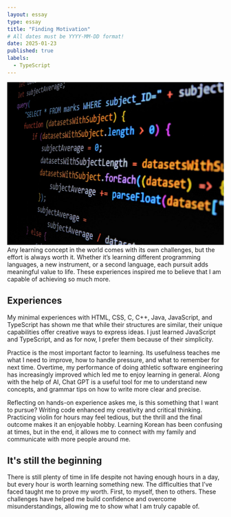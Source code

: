 ```yaml
---
layout: essay
type: essay
title: "Finding Motivation"
# All dates must be YYYY-MM-DD format!
date: 2025-01-23
published: true
labels:
  - TypeScript
---
```


![Description](img/typescript.jpg)
Any learning concept in the world comes with its own challenges, but the effort is always worth it. Whether it’s learning different programming languages, a new instrument, or a second language, each pursuit adds meaningful value to life. These experiences inspired me to believe that I am capable of achieving so much more.

## Experiences
My minimal experiences with HTML, CSS, C, C++, Java, JavaScript, and TypeScript has shown me that while their structures are similar, their unique capabilities offer creative ways to express ideas. I just learned JavaScript and TypeScript, and as for now, I prefer them because of their simplicity.

Practice is the most important factor to learning. Its usefulness teaches me what I need to improve, how to handle pressure, and what to remember for next time. Overtime, my performance of doing athletic software engineering has increasingly improved which led me to enjoy learning in general. Along with the help of AI, Chat GPT is a useful tool for me to understand new concepts, and grammar tips on how to write more clear and precise.

Reflecting on hands-on experience askes me, is this something that I want to pursue? Writing code enhanced my creativity and critical thinking. Practicing violin for hours may feel tedious, but the thrill and the final outcome makes it an enjoyable hobby. Learning Korean has been confusing at times, but in the end, it allows me to connect with my family and communicate with more people around me.

## It's still the beginning
There is still plenty of time in life despite not having enough hours in a day, but every hour is worth learning something new. The difficulties that I’ve faced taught me to prove my worth. First, to myself, then to others. These challenges have helped me build confidence and overcome misunderstandings, allowing me to show what I am truly capable of.
